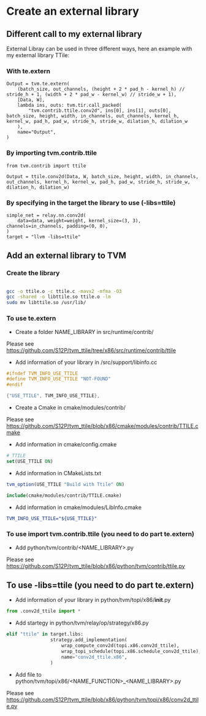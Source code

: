# Create an external library

## Different call to my external library

External Libray can be used in three different ways, here an example with my external library TTile:

### With te.extern
```python3
Output = tvm.te.extern(
    (batch_size, out_channels, (height + 2 * pad_h - kernel_h) // stride_h + 1, (width + 2 * pad_w - kernel_w) // stride_w + 1),
    [Data, W],
    lambda ins, outs: tvm.tir.call_packed(
        "tvm.contrib.ttile.conv2d", ins[0], ins[1], outs[0], batch_size, height, width, in_channels, out_channels, kernel_h, kernel_w, pad_h, pad_w, stride_h, stride_w, dilation_h, dilation_w
    ),
    name="Output",
)
```

### By importing tvm.contrib.ttile
```python3
from tvm.contrib import ttile

Output = ttile.conv2d(Data, W, batch_size, height, width, in_channels, out_channels, kernel_h, kernel_w, pad_h, pad_w, stride_h, stride_w, dilation_h, dilation_w)
```

### By specifying in the target the library to use (-libs=ttile)
```python3
simple_net = relay.nn.conv2d(
    data=data, weight=weight, kernel_size=(3, 3), channels=in_channels, padding=(0, 0),
)
target = "llvm -libs=ttile"
```

## Add an external library to TVM

### Create the library

```sh

gcc -o ttile.o -c ttile.c -mavx2 -mfma -O3
gcc -shared -o libttile.so ttile.o -lm
sudo mv libttile.so /usr/lib/

```

### To use te.extern

- Create a folder NAME_LIBRARY in src/runtime/contrib/

Please see https://github.com/S12P/tvm_ttile/tree/x86/src/runtime/contrib/ttile

- Add information of your library in /src/support/libinfo.cc
```C
#ifndef TVM_INFO_USE_TTILE
#define TVM_INFO_USE_TTILE "NOT-FOUND"
#endif
```
```C
{"USE_TTILE", TVM_INFO_USE_TTILE},
```
- Create a Cmake in cmake/modules/contrib/

Please see https://github.com/S12P/tvm_ttile/blob/x86/cmake/modules/contrib/TTILE.cmake
- Add information in cmake/config.cmake
```cmake
# TTILE 
set(USE_TTILE ON)
```
- Add information in CMakeLists.txt
```cmake
tvm_option(USE_TTILE "Build with Ttile" ON)
```
```cmake
include(cmake/modules/contrib/TTILE.cmake)
```
- Add information in cmake/modules/LibInfo.cmake
```cmake
TVM_INFO_USE_TTILE="${USE_TTILE}"
```

### To use import tvm.contrib.ttile (you need to do part te.extern)

- Add python/tvm/contrib/<NAME_LIBRARY>.py

Please see https://github.com/S12P/tvm_ttile/blob/x86/python/tvm/contrib/ttile.py

## To use -libs=ttile (you need to do part te.extern)

- Add information of your library in python/tvm/topi/x86/__init__.py

```python
from .conv2d_ttile import *
```
- Add startegy in python/tvm/relay/op/strategy/x86.py
```python
elif "ttile" in target.libs:
                strategy.add_implementation(
                    wrap_compute_conv2d(topi.x86.conv2d_ttile),
                    wrap_topi_schedule(topi.x86.schedule_conv2d_ttile),
                    name="conv2d_ttile.x86",
                )
```

- Add file to python/tvm/topi/x86/<NAME_FUNCTION>_<NAME_LIBRARY>.py

Please see https://github.com/S12P/tvm_ttile/blob/x86/python/tvm/topi/x86/conv2d_ttile.py




